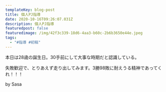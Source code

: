 ```yaml
---
templateKey: blog-post
title: 個人PJ指導
date: 2020-10-16T09:26:07.031Z
description: 個人PJ指導
featuredpost: false
featuredimage: /img/42f3c339-18d6-4aa3-b60c-2b6b3650e44e.jpeg
tags:
  - "#指導 #初稿"
---
```

本日は28歳の誕生日。30手前にして大事な時期だと認識している。

失敗歓迎で、とりあえず走り出してみます。3勝98敗に耐えうる精神であってくれ！！！

by Sasa